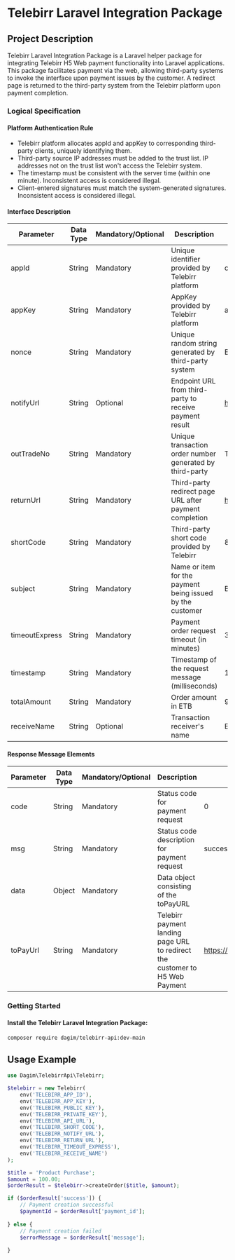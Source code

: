 # Telebirr Laravel Integration Package

## Project Description

Telebirr Laravel Integration Package is a Laravel helper package for integrating Telebirr H5 Web payment functionality into Laravel applications. This package facilitates payment via the web, allowing third-party systems to invoke the interface upon payment issues by the customer. A redirect page is returned to the third-party system from the Telebirr platform upon payment completion.

### Logical Specification

#### Platform Authentication Rule

- Telebirr platform allocates appId and appKey to corresponding third-party clients, uniquely identifying them.
- Third-party source IP addresses must be added to the trust list. IP addresses not on the trust list won't access the Telebirr system.
- The timestamp must be consistent with the server time (within one minute). Inconsistent access is considered illegal.
- Client-entered signatures must match the system-generated signatures. Inconsistent access is considered illegal.

#### Interface Description

| Parameter      | Data Type | Mandatory/Optional | Description                                               | Example                             |
| -------------- | --------- | ------------------ | --------------------------------------------------------- | ----------------------------------- |
| appId          | String    | Mandatory          | Unique identifier provided by Telebirr platform           | ce83aaa3dedd42ab88bd017ce1ca        |
| appKey         | String    | Mandatory          | AppKey provided by Telebirr platform                      | a8955b02b5df475882038616d5448d43    |
| nonce          | String    | Mandatory          | Unique random string generated by third-party system      | ER33419df678o8bb                    |
| notifyUrl      | String    | Optional           | Endpoint URL from third-party to receive payment result   | https://example.com/telebirr/121232 |
| outTradeNo     | String    | Mandatory          | Unique transaction order number generated by third-party  | T0533111222S001114129               |
| returnUrl      | String    | Mandatory          | Third-party redirect page URL after payment completion    | https://example.com/                |
| shortCode      | String    | Mandatory          | Third-party short code provided by Telebirr               | 8000001                             |
| subject        | String    | Mandatory          | Name or item for the payment being issued by the customer | Book                                |
| timeoutExpress | String    | Mandatory          | Payment order request timeout (in minutes)                | 30                                  |
| timestamp      | String    | Mandatory          | Timestamp of the request message (milliseconds)           | 1624546517701                       |
| totalAmount    | String    | Mandatory          | Order amount in ETB                                       | 9.00                                |
| receiveName    | String    | Optional           | Transaction receiver's name                               | Ethiopian airlines                  |

#### Response Message Elements

| Parameter | Data Type | Mandatory/Optional | Description                                                                  | Example                                    |
| --------- | --------- | ------------------ | ---------------------------------------------------------------------------- | ------------------------------------------ |
| code      | String    | Mandatory          | Status code for payment request                                              | 0                                          |
| msg       | String    | Mandatory          | Status code description for payment request                                  | success                                    |
| data      | Object    | Mandatory          | Data object consisting of the toPayURL                                       |                                            |
| toPayUrl  | String    | Mandatory          | Telebirr payment landing page URL to redirect the customer to H5 Web Payment | https://h5pay.trade.pay/payId=RE9879T0972S |

### Getting Started

#### Install the Telebirr Laravel Integration Package:

```bash
composer require dagim/telebirr-api:dev-main
```

## Usage Example

```php
use Dagim\TelebirrApi\Telebirr;

$telebirr = new Telebirr(
    env('TELEBIRR_APP_ID'),
    env('TELEBIRR_APP_KEY'),
    env('TELEBIRR_PUBLIC_KEY'),
    env('TELEBIRR_PRIVATE_KEY'),
    env('TELEBIRR_API_URL'),
    env('TELEBIRR_SHORT_CODE'),
    env('TELEBIRR_NOTIFY_URL'),
    env('TELEBIRR_RETURN_URL'),
    env('TELEBIRR_TIMEOUT_EXPRESS'),
    env('TELEBIRR_RECEIVE_NAME')
);

$title = 'Product Purchase';
$amount = 100.00;
$orderResult = $telebirr->createOrder($title, $amount);

if ($orderResult['success']) {
    // Payment creation successful
    $paymentId = $orderResult['payment_id'];
   
} else {
    // Payment creation failed
    $errorMessage = $orderResult['message'];
  
}
